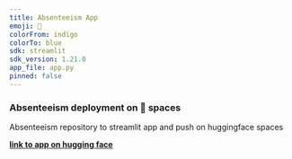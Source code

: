 ```yaml
---
title: Absenteeism App
emoji: 🐨
colorFrom: indigo
colorTo: blue
sdk: streamlit
sdk_version: 1.21.0
app_file: app.py
pinned: false
---
```

### Absenteeism deployment on 🤗 spaces
Absenteeism repository to streamlit app and push on huggingface spaces

**[link to app on hugging face](https://huggingface.co/spaces/zsnoori/absenteeism-app)**
